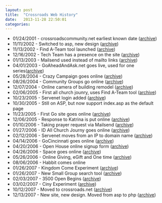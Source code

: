 ```yaml
---
layout: post
title:  "Crossroads Web History"
date:   2013-11-28 22:50:01
categories: 
---
```


* 01/24/2001 - crossroadscommunity.net earliest known date ([archive](https://web.archive.org/web/20010124031900/http://www.crossroadscommunity.net/))
* 11/11/2002 - Switched to asp, new design ([archive](https://web.archive.org/web/20021111104424/http://www.crossroadscommunity.net/index.asp))
* 11/13/2002 - Find A-Team tool launched ([archive](https://web.archive.org/web/20021113021302/http://www.crossroadscommunity.net/findATeam.asp))
* 12/16/2002 - Tech Team has a presence on the site ([archive](https://web.archive.org/web/20021216223935/http://crossroadscommunity.net/techteam.asp))
* 01/13/2003 - Mailsend used instead of mailto links ([archive](https://web.archive.org/web/20030113085003/http://crossroadscommunity.net/Mailsend.asp?id=1))
* 04/01/2003 - GoAheadAndAsk.net goes live, used for one series([archive](https://web.archive.org/web/20030417032427/http://www.goaheadandask.net/))
* 05/28/2004 - Crazy Campaign goes online ([archive](https://web.archive.org/web/20040528130006/http://www.crossroadscommunity.net/crazy/index.asp))
* 08/26/2004 - Community Groups go online ([archive](https://web.archive.org/web/20040826082327/http://www.crossroadscommunity.net/CommunityGroups.asp))
* 12/07/2004 - Online camera of building remodel ([archive](https://web.archive.org/web/20041207164004/http://www.crossroadscommunity.net/construct-o-cam.asp))
* 02/06/2005 - First all church jounry, uses Find A-Team tool ([archive](https://web.archive.org/web/20050206154131/http://www.crossroadscommunity.net/findateam.asp))
* 10/23/2005 - Servenet login added ([archive](https://web.archive.org/web/20051023180030/http://24.106.249.130/servenet/login.aspx))
* 10/30/2005 - Still on ASP, but now support index.asp as the default page
* 11/23/2005 - First Go site goes online ([archive](https://web.archive.org/web/20060328045303/http://www.crossroadscommunity.net/go/))
* 12/06/2005 - Response to Katrina is put online ([archive](https://web.archive.org/web/20051206014939/http://www.crossroadscommunity.net/katrina.asp))
* 01/10/2006 - Taking prayer request via Mailsend ([archive](https://web.archive.org/web/20060110024622/http://www.crossroadscommunity.net/))
* 01/27/2006 - ID All Church Journy goes online ([archive]())
* 02/12/2006 - Servenet moves from an IP to domain name ([archive](https://web.archive.org/web/20060212235655/http://www.crossroadscommunity.net/servenet/login.aspx))
* 04/14/2006 - GoCincinnati goes online ([archive](https://web.archive.org/web/20060512042552/http://www.crossroadscommunity.net/GOCincinnati/))
* 04/20/2006 - Open House online signup form ([archive](https://web.archive.org/web/20060420153445/http://www.crossroadscommunity.net/OpenHouseSignup.asp))
* 04/26/2006 - Space goes online ([archive](https://web.archive.org/web/20060421131724/http://www.crossroadscommunity.net/space.asp))
* 05/26/2006 - Online Giving, eGift and One time ([archive](https://web.archive.org/web/20060524125152/http://crossroadscommunity.net/giving/))
* 08/06/2006 - Habbit comes online
* 01/26/2007 - Kingdom Come Experiment ([archive](https://web.archive.org/web/20070126125831/http://www.kingdomexperiment.com/))
* 01/26/2007 - New Small Group search tool ([archive](https://web.archive.org/web/20070126130101/http://www.kingdomexperiment.com/groups/small_group_search/))
* 02/03/2007 - 3500 Open Begins ([archive](https://web.archive.org/web/20070203164200/http://crossroadscommunity.net/Meetings.asp))
* 03/02/2007 - Ciny Experiment ([archive](https://web.archive.org/web/20070302112058/http://www.cincyexperiment.com/))
* 10/12/2007 - Moved to crossroads.net ([archive](https://web.archive.org/web/20071012221324/http://www.crossroads.net/))
* 12/13/2007 - New site, new design. Moved from asp to php ([archive](https://web.archive.org/web/20071213011224/http://www.crossroads.net/))
